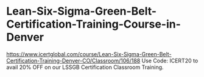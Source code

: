 # Lean-Six-Sigma-Green-Belt-Certification-Training-Course-in-Denver
https://www.icertglobal.com/course/Lean-Six-Sigma-Green-Belt-Certification-Training-Denver-CO/Classroom/106/188             Use Code: ICERT20 to avail 20% OFF on our LSSGB Certification Classroom Training.       
